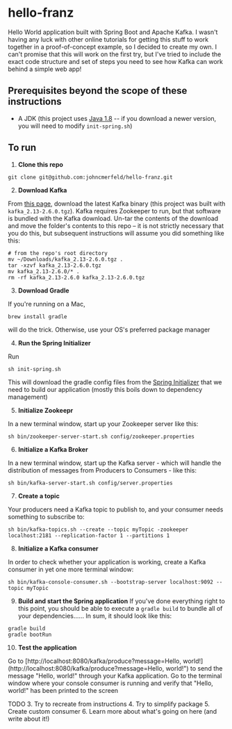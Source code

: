 # hello-franz
Hello World application built with Spring Boot and Apache Kafka. I wasn't having any luck with other online tutorials for getting this stuff to work together in a proof-of-concept example, so I decided to create my own. I can't promise that this will work on the first try, but I've tried to include the exact code structure and set of steps you need to see how Kafka can work behind a simple web app!

## Prerequisites beyond the scope of these instructions
  - A JDK (this project uses [Java 1.8](https://www.oracle.com/java/technologies/javase/javase-jdk8-downloads.html) -- if you download a newer version, you will need to modify `init-spring.sh`)

## To run
  1. **Clone this repo**
```shell
git clone git@github.com:johncmerfeld/hello-franz.git
```

  2. **Download Kafka**

From [this page](https://kafka.apache.org/downloads), download the latest Kafka binary (this project was built with `kafka_2.13-2.6.0.tgz`). Kafka requires Zookeeper to run, but that software is bundled with the Kafka download. Un-tar the contents of the download and move the folder's contents to this repo – it is not strictly necessary that you do this, but subsequent instructions will assume you did something like this:
```shell
# from the repo's root directory
mv ~/Downloads/kafka_2.13-2.6.0.tgz .
tar -xzvf kafka_2.13-2.6.0.tgz
mv kafka_2.13-2.6.0/* .
rm -rf kafka_2.13-2.6.0 kafka_2.13-2.6.0.tgz
```

  3. **Download Gradle**

If you're running on a Mac, 
```shell
brew install gradle
```
will do the trick. Otherwise, use your OS's preferred package manager

  4. **Run the Spring Initializer**

Run 
```shell 
sh init-spring.sh
```
This will download the gradle config files from the [Spring Initializer](https://start.spring.io/) that we need to build our application (mostly this boils down to dependency management)

  5. **Initialize Zookeepr**

In a new terminal window, start up your Zookeeper server like this:
```shell
sh bin/zookeeper-server-start.sh config/zookeeper.properties
```

  6. **Initialize a Kafka Broker**

In a new terminal window, start up the Kafka server - which will handle the distribution of messages from Producers to Consumers - like this: 
```shell
sh bin/kafka-server-start.sh config/server.properties
```

  7. **Create a topic**

Your producers need a Kafka topic to publish to, and your consumer needs something to subscribe to: 
```shell
sh bin/kafka-topics.sh --create --topic myTopic -zookeeper localhost:2181 --replication-factor 1 --partitions 1
```

  8. **Initialize a Kafka consumer**

In order to check whether your application is working, create a Kafka consumer in yet one more terminal window: 
```shell
sh bin/kafka-console-consumer.sh --bootstrap-server localhost:9092 --topic myTopic
```

  9. **Build and start the Spring application**
If you've done everything right to this point, you should be able to execute a `gradle build` to bundle all of your dependencies...... In sum, it should look like this:
```shell
gradle build
gradle bootRun
```

  10. **Test the application**

  Go to [http://localhost:8080/kafka/produce?message=Hello, world!](http://localhost:8080/kafka/produce?message=Hello, world!") to send the message "Hello, world!" through your Kafka application. Go to the terminal window where your console consumer is running and verify that "Hello, world!" has been printed to the screen


TODO
3. Try to recreate from instructions
4. Try to simplify package
5. Create custom consumer
6. Learn more about what's going on here (and write about it!)
